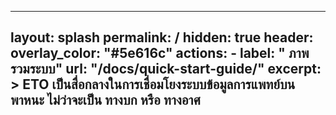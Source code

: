 ---
layout: splash
permalink: /
hidden: true
header:
  overlay_color: "#5e616c"
  actions:
    - label: "<i class='fas fa-download'></i> ภาพรวมระบบ"
      url: "/docs/quick-start-guide/"
excerpt: >
  ETO เป็นสื่อกลางในการเชื่อมโยงระบบข้อมูลการแพทย์บนพาหนะ ไม่ว่าจะเป็น ทางบก หรือ ทางอาศ
  ---